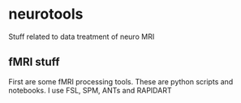 # neurotools

Stuff related to data treatment of neuro MRI

## fMRI stuff

First are some fMRI processing tools. These are python scripts and notebooks. I use FSL, SPM, ANTs and RAPIDART

